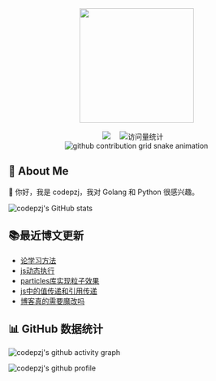 <div align="center">
	<!-- knock code pictures 敲代码的图片 -->
  <picture>
    <source media="(prefers-color-scheme: dark)" srcset="https://cdn.jsdelivr.net/gh/codepzj/codepzj/assets/images/coding.gif" />
    <source media="(prefers-color-scheme: light)" srcset="https://cdn.jsdelivr.net/gh/codepzj/codepzj/assets/images/developer.svg" height="225px" />
    <img src="https://cdn.jsdelivr.net/gh/codepzj/codepzj/assets/images/coding.gif" />
  </picture>

  <!-- for beauty 留个空行好看点 -->
  <div>&nbsp;</div>
	<div>
		<a href="https://blog.codepzj.cn/"><img src="https://img.shields.io/badge/Website-博客-8c36db" /></a>&emsp;
		<img src="https://komarev.com/ghpvc/?username=codepzj&label=Views&color=orange&style=flat" alt="访问量统计" />&emsp;
	</div>
	<picture>
		<source media="(prefers-color-scheme: dark)" srcset="https://raw.githubusercontent.com/codepzj/codepzj/output/github-contribution-grid-snake-dark.svg">
		<source media="(prefers-color-scheme: light)" srcset="https://raw.githubusercontent.com/codepzj/codepzj/output/github-contribution-grid-snake.svg">
		<img alt="github contribution grid snake animation" src="https://raw.githubusercontent.com/codepzj/codepzj/output/github-contribution-grid-snake.svg">
	</picture>
</div>

## 🤺 About Me

👋 你好，我是 codepzj，我对 Golang 和 Python 很感兴趣。

![codepzj's GitHub stats](https://github-immortality.vercel.app/api?username=codepzj)

## 📚最近博文更新

<!-- BLOG-POST-LIST:START -->
- [论学习方法](https://blog.codepzj.cn/posts/17.html)
- [js动态执行](https://blog.codepzj.cn/posts/16.html)
- [particles库实现粒子效果](https://blog.codepzj.cn/posts/15.html)
- [js中的值传递和引用传递](https://blog.codepzj.cn/posts/14.html)
- [博客真的需要魔改吗](https://blog.codepzj.cn/posts/13.html)
<!-- BLOG-POST-LIST:END -->

## 📊 GitHub 数据统计

![codepzj's github activity graph](https://github-readme-activity-graph.vercel.app/graph?username=codepzj&bg_color=ffffff&color=000000&line=FF69B4&point=ff0000&area=true&hide_border=true)

![codepzj's github profile](https://cdn.jsdelivr.net/gh/codepzj/codepzj/profile-3d-contrib/profile-south-season-animate.svg)
